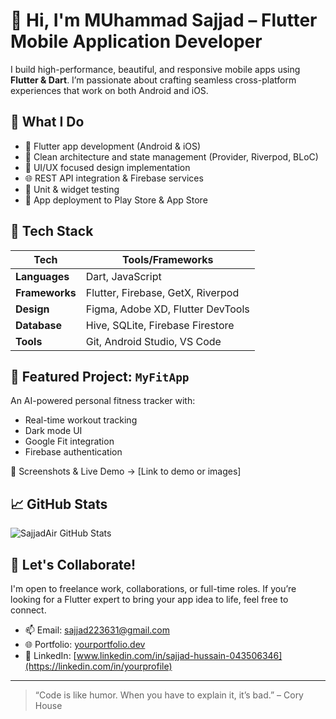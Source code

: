 # 👋 Hi, I'm MUhammad Sajjad – Flutter Mobile Application Developer

I build high-performance, beautiful, and responsive mobile apps using **Flutter & Dart**. I’m passionate about crafting seamless cross-platform experiences that work on both Android and iOS.

## 💼 What I Do

- 📱 Flutter app development (Android & iOS)
- 🧩 Clean architecture and state management (Provider, Riverpod, BLoC)
- 🎨 UI/UX focused design implementation
- 🌐 REST API integration & Firebase services
- 🧪 Unit & widget testing
- 🚀 App deployment to Play Store & App Store

## 🔧 Tech Stack

| Tech            | Tools/Frameworks                   |
|-----------------|------------------------------------|
| **Languages**   | Dart, JavaScript                   |
| **Frameworks**  | Flutter, Firebase, GetX, Riverpod  |
| **Design**      | Figma, Adobe XD, Flutter DevTools  |
| **Database**    | Hive, SQLite, Firebase Firestore   |
| **Tools**       | Git, Android Studio, VS Code       |

## 📱 Featured Project: `MyFitApp`

An AI-powered personal fitness tracker with:

- Real-time workout tracking
- Dark mode UI
- Google Fit integration
- Firebase authentication

📸 Screenshots & Live Demo → [Link to demo or images]

## 📈 GitHub Stats

![SajjadAir GitHub Stats](https://github-readme-stats.vercel.app/api?username=SajjadAir&show_icons=true&theme=tokyonight)

## 🤝 Let's Collaborate!

I'm open to freelance work, collaborations, or full-time roles. If you’re looking for a Flutter expert to bring your app idea to life, feel free to connect.

- 📫 Email: sajjad223631@gmail.com  
- 🌐 Portfolio: [yourportfolio.dev](https://yourportfolio.dev)  
- 💼 LinkedIn: [www.linkedin.com/in/sajjad-hussain-043506346](https://linkedin.com/in/yourprofile)

---

> “Code is like humor. When you have to explain it, it’s bad.” – Cory House

